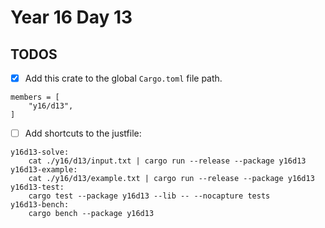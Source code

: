 # Year 16 Day 13

## TODOS

- [x] Add this crate to the global `Cargo.toml` file path.

```
members = [
    "y16/d13",
]
```

- [ ] Add shortcuts to the justfile:

```
y16d13-solve:
    cat ./y16/d13/input.txt | cargo run --release --package y16d13
y16d13-example:
    cat ./y16/d13/example.txt | cargo run --release --package y16d13
y16d13-test:
    cargo test --package y16d13 --lib -- --nocapture tests
y16d13-bench:
    cargo bench --package y16d13
```
